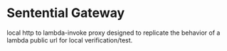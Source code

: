 # Sentential Gateway
local http to lambda-invoke proxy designed to replicate the behavior of a lambda public url for local verification/test.
